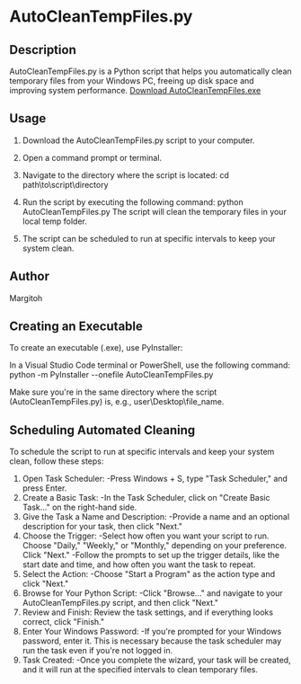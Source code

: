 # AutoCleanTempFiles.py

## Description

AutoCleanTempFiles.py is a Python script that helps you automatically clean temporary files from your Windows PC, freeing up disk space and improving system performance.
[Download AutoCleanTempFiles.exe](https://github.com/Margitoh/AutoCleanTempFiles/blob/main/AutoCleanTempFiles.exe)

## Usage

1. Download the AutoCleanTempFiles.py script to your computer.

2. Open a command prompt or terminal.

3. Navigate to the directory where the script is located:
   cd path\to\script\directory

4. Run the script by executing the following command:
   python AutoCleanTempFiles.py
   The script will clean the temporary files in your local temp folder.

5. The script can be scheduled to run at specific intervals to keep your system clean.

## Author

Margitoh

## Creating an Executable

To create an executable (.exe), use PyInstaller:

In a Visual Studio Code terminal or PowerShell, use the following command:
python -m PyInstaller --onefile AutoCleanTempFiles.py

Make sure you're in the same directory where the script (AutoCleanTempFiles.py) is, e.g., user\Desktop\file_name.

## Scheduling Automated Cleaning

To schedule the script to run at specific intervals and keep your system clean, follow these steps:

1. Open Task Scheduler:
   -Press Windows + S, type "Task Scheduler," and press Enter.
2. Create a Basic Task:
   -In the Task Scheduler, click on "Create Basic Task..." on the right-hand side.
3. Give the Task a Name and Description:
   -Provide a name and an optional description for your task, then click "Next."
4. Choose the Trigger:
   -Select how often you want your script to run. Choose "Daily," "Weekly," or "Monthly," depending on your preference. Click "Next."
   -Follow the prompts to set up the trigger details, like the start date and time, and how often you want the task to repeat.
5. Select the Action:
   -Choose "Start a Program" as the action type and click "Next."
6. Browse for Your Python Script:
   -Click "Browse..." and navigate to your AutoCleanTempFiles.py script, and then click "Next."
7. Review and Finish:
   Review the task settings, and if everything looks correct, click "Finish."
8. Enter Your Windows Password:
   -If you're prompted for your Windows password, enter it. This is necessary because the task scheduler may run the task even if you're not logged in.
9. Task Created:
   -Once you complete the wizard, your task will be created, and it will run at the specified intervals to clean temporary files.
